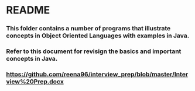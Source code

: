 # README #

### This folder contains a number of programs that illustrate concepts in Object Oriented Languages with examples in Java.

### Refer to this document for revisign the basics and important concepts in Java.
### https://github.com/reena96/interview_prep/blob/master/Interview%20Prep.docx
